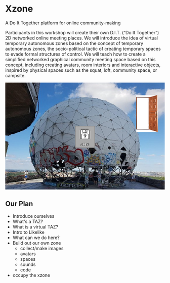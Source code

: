 # Xzone

A Do It Together platform for online community-making 

Participants in this workshop will create their own D.I.T. (“Do It Together”) 2D networked online meeting places. We will introduce the idea of virtual temporary autonomous zones based on the concept of temporary autonomous zones, the socio-political tactic of creating temporary spaces to evade formal structures of control. We will teach how to create a simplified networked graphical community meeting space based on this concept, including creating avatars, room interiors and interactive objects, inspired by physical spaces such as the squat, loft, community space, or campsite.

![Xzone screenshot](xzone.png)

## Our Plan

- Introduce ourselves
- What's a TAZ?
- What is a virtual TAZ?
- Intro to Likelike
- What can we do here?
- Build out our own zone
  - collect/make images
  - avatars
  - spaces
  - sounds
  - code
- occupy the xzone
